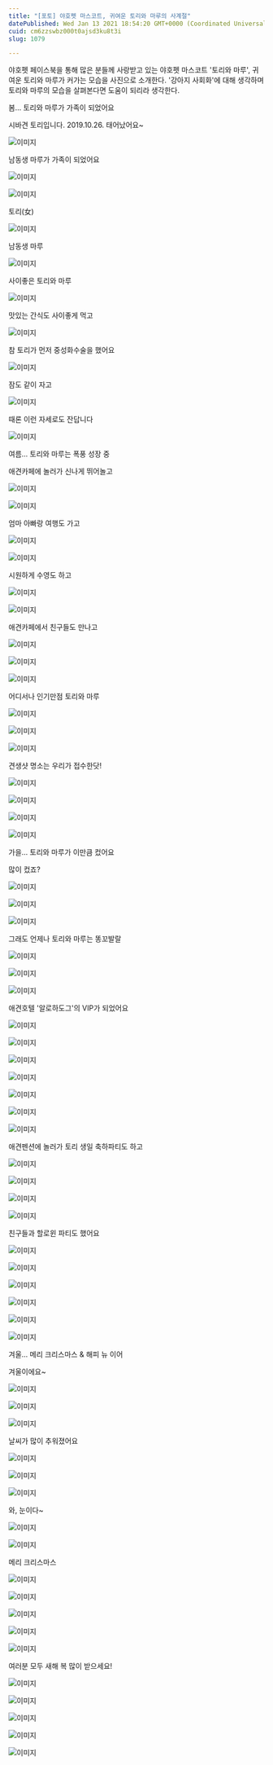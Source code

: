 ```yaml
---
title: "[포토] 야호펫 마스코트, 귀여운 토리와 마루의 사계절"
datePublished: Wed Jan 13 2021 18:54:20 GMT+0000 (Coordinated Universal Time)
cuid: cm6zzswbz000t0ajsd3ku8t3i
slug: 1079

---
```



야호펫 페이스북을 통해 많은 분들께 사랑받고 있는 야호펫 마스코트 '토리와 마루', 귀여운 토리와 마루가 커가는 모습을 사진으로 소개한다. '강아지 사회화'에 대해 생각하며 토리와 마루의 모습을 살펴본다면 도움이 되리라 생각한다.

봄... 토리와 마루가 가족이 되었어요

시바견 토리입니다. 2019.10.26. 태어났어요~

![이미지](https://cdn.hashnode.com/res/hashnode/image/upload/v1739248593455/5ef1030e-3077-4277-bf21-6d755ca767d6.jpeg)

남동생 마루가 가족이 되었어요

![이미지](https://cdn.hashnode.com/res/hashnode/image/upload/v1739248595958/ef3ee121-2a96-44dd-b53f-9802448f649b.jpeg)

![이미지](https://cdn.hashnode.com/res/hashnode/image/upload/v1739248597876/26e411fd-8fea-4cbc-97f9-326ed510d49d.jpeg)

토리(女)

![이미지](https://cdn.hashnode.com/res/hashnode/image/upload/v1739248599590/1c23ac1f-1c14-488c-97ba-9c576d27dabf.jpeg)

남동생 마루

![이미지](https://cdn.hashnode.com/res/hashnode/image/upload/v1739248601585/e2bcb562-a68d-455c-9922-7a6e2d3b626f.jpeg)

사이좋은 토리와 마루

![이미지](https://cdn.hashnode.com/res/hashnode/image/upload/v1739248603666/8d164572-ee0d-4316-bf26-30bd081fd06c.jpeg)

맛있는 간식도 사이좋게 먹고

![이미지](https://cdn.hashnode.com/res/hashnode/image/upload/v1739248606470/3006896b-c22a-47ce-a238-1b6aa7a8f10d.jpeg)

참 토리가 먼저 중성화수술을 했어요

![이미지](https://cdn.hashnode.com/res/hashnode/image/upload/v1739248609254/0c898c9f-1bac-4924-a745-26a7f1cd449f.jpeg)

잠도 같이 자고

![이미지](https://cdn.hashnode.com/res/hashnode/image/upload/v1739248611638/35dd978d-5133-4145-ae93-436400bb3ed6.jpeg)

때론 이런 자세로도 잔답니다

![이미지](https://cdn.hashnode.com/res/hashnode/image/upload/v1739248614267/ae047eb2-fa13-415b-9523-b34db437191a.jpeg)

여름... 토리와 마루는 폭풍 성장 중

애견카페에 놀러가 신나게 뛰어놀고

![이미지](https://cdn.hashnode.com/res/hashnode/image/upload/v1739248616404/36ee75e6-9445-44b1-9493-024c3b83f970.jpeg)

![이미지](https://cdn.hashnode.com/res/hashnode/image/upload/v1739248618993/54fb4c02-b4f0-430f-a49a-3fc163f6ad07.jpeg)

엄마 아빠랑 여행도 가고

![이미지](https://cdn.hashnode.com/res/hashnode/image/upload/v1739248621427/20d11811-430b-425a-b40d-1fab1d0eba35.jpeg)

![이미지](https://cdn.hashnode.com/res/hashnode/image/upload/v1739248623581/c3a1b86a-1d8b-46af-9318-f699e4a1356e.jpeg)

시원하게 수영도 하고

![이미지](https://cdn.hashnode.com/res/hashnode/image/upload/v1739248626116/aaea702f-fc74-4e43-be64-8bfcd2e33a4c.jpeg)

![이미지](https://cdn.hashnode.com/res/hashnode/image/upload/v1739248628264/aca79a12-5080-4f3b-a6ba-e95db9c7a6b1.jpeg)

애견카페에서 친구들도 만나고

![이미지](https://cdn.hashnode.com/res/hashnode/image/upload/v1739248629886/a912a150-4dd3-45da-9181-4c1ac323ec4f.jpeg)

![이미지](https://cdn.hashnode.com/res/hashnode/image/upload/v1739248631842/b134b939-8441-46e7-8861-2b5af25d56ff.jpeg)

![이미지](https://cdn.hashnode.com/res/hashnode/image/upload/v1739248634465/45b623e0-774b-4bf1-abdd-6719039b130a.jpeg)

어디서나 인기만점 토리와 마루

![이미지](https://cdn.hashnode.com/res/hashnode/image/upload/v1739248637211/ad300efe-012f-425b-92a4-2eda8b260632.jpeg)

![이미지](https://cdn.hashnode.com/res/hashnode/image/upload/v1739248639595/46e34d27-148b-47b4-a1a2-31a8bacfc508.jpeg)

![이미지](https://cdn.hashnode.com/res/hashnode/image/upload/v1739248641852/4573d15f-9bdd-4877-9470-78899fc387c3.jpeg)

견생샷 명소는 우리가 접수한닷!

![이미지](https://cdn.hashnode.com/res/hashnode/image/upload/v1739248644398/e1e90fe6-2b21-4a3f-a528-830085cd9eb8.jpeg)

![이미지](https://cdn.hashnode.com/res/hashnode/image/upload/v1739248647540/b0609ae9-145d-4c38-9b9d-939814e8bcd0.jpeg)

![이미지](https://cdn.hashnode.com/res/hashnode/image/upload/v1739248649883/3585aa57-44d7-4073-90de-2e1426bd4785.jpeg)

![이미지](https://cdn.hashnode.com/res/hashnode/image/upload/v1739248652355/59a03823-25c4-4a09-9f89-a966b7ed1de5.jpeg)

가을... 토리와 마루가 이만큼 컸어요

많이 컸죠?

![이미지](https://cdn.hashnode.com/res/hashnode/image/upload/v1739248655009/b24f9013-915e-4956-aad7-3c95497ebc8a.jpeg)

![이미지](https://cdn.hashnode.com/res/hashnode/image/upload/v1739248657426/e9be15db-47ef-470e-aafe-c1b0d84e8487.jpeg)

![이미지](https://cdn.hashnode.com/res/hashnode/image/upload/v1739248660350/76cef9ae-45d7-4728-b223-06f239c36e94.jpeg)

그래도 언제나 토리와 마루는 똥꼬발랄

![이미지](https://cdn.hashnode.com/res/hashnode/image/upload/v1739248663458/61a3e736-5ff7-42b5-8b52-5354b88ccd72.jpeg)

![이미지](https://cdn.hashnode.com/res/hashnode/image/upload/v1739248666046/cd03065d-967c-4661-bf93-2e764aef4af7.jpeg)

![이미지](https://cdn.hashnode.com/res/hashnode/image/upload/v1739248668677/bdaf4e0a-1735-4dac-977e-e5de32947e3d.jpeg)

애견호텔 '알로하도그'의 VIP가 되었어요

![이미지](https://cdn.hashnode.com/res/hashnode/image/upload/v1739248671077/5c6a1907-9784-44b4-a9c0-34d46400a5ba.jpeg)

![이미지](https://cdn.hashnode.com/res/hashnode/image/upload/v1739248674399/853c8f75-dd51-4193-8ba8-3a0307517040.jpeg)

![이미지](https://cdn.hashnode.com/res/hashnode/image/upload/v1739248676683/42e6fe25-c6fd-45ee-970c-5a8890bba470.jpeg)

![이미지](https://cdn.hashnode.com/res/hashnode/image/upload/v1739248678700/9281a698-4375-437f-b451-ad5d291e273a.jpeg)

![이미지](https://cdn.hashnode.com/res/hashnode/image/upload/v1739248680921/06c0372c-f588-4419-b22a-95ee985a9fb8.jpeg)

![이미지](https://cdn.hashnode.com/res/hashnode/image/upload/v1739248683013/30afe55d-d99b-4be8-8cce-3dc8f5117110.jpeg)

![이미지](https://cdn.hashnode.com/res/hashnode/image/upload/v1739248686201/012a3952-2a41-4881-b384-3a40a15e1b18.jpeg)

애견펜션에 놀러가 토리 생일 축하파티도 하고

![이미지](https://cdn.hashnode.com/res/hashnode/image/upload/v1739248688043/664dc0d9-5375-4391-b3da-e59132df0e92.jpeg)

![이미지](https://cdn.hashnode.com/res/hashnode/image/upload/v1739248689925/b42b6d77-d39f-47c2-b9cf-b12175d01460.jpeg)

![이미지](https://cdn.hashnode.com/res/hashnode/image/upload/v1739248692330/c63a07cb-eed3-4b05-888e-00d821ff6794.jpeg)

![이미지](https://cdn.hashnode.com/res/hashnode/image/upload/v1739248694584/a1be867c-30f0-4376-9fee-81d29e168f5e.jpeg)

친구들과 할로윈 파티도 했어요

![이미지](https://cdn.hashnode.com/res/hashnode/image/upload/v1739248697297/92b1d164-0773-419e-bd9e-962ebefac1e4.jpeg)

![이미지](https://cdn.hashnode.com/res/hashnode/image/upload/v1739248699488/bf97471a-3ac4-4628-a974-7337cd94157d.jpeg)

![이미지](https://cdn.hashnode.com/res/hashnode/image/upload/v1739248702179/70dc11f0-9fde-464e-b685-d93cd11d722f.jpeg)

![이미지](https://cdn.hashnode.com/res/hashnode/image/upload/v1739248704671/4b716ea1-1414-4167-ada7-db316b768a7a.jpeg)

![이미지](https://cdn.hashnode.com/res/hashnode/image/upload/v1739248707195/722abc3d-dd01-42d7-ab2b-ff2933bbd000.jpeg)

![이미지](https://cdn.hashnode.com/res/hashnode/image/upload/v1739248709421/e99dea49-e907-4436-82d1-7dd9f41fa635.jpeg)

겨울... 메리 크리스마스 & 해피 뉴 이어

겨울이에요~

![이미지](https://cdn.hashnode.com/res/hashnode/image/upload/v1739248712285/5bcbb503-b6d7-41dd-a4f7-22fcc9c2fa26.jpeg)

![이미지](https://cdn.hashnode.com/res/hashnode/image/upload/v1739248714828/0bb6a87c-4422-4924-b0f7-4d7624c81ba5.jpeg)

![이미지](https://cdn.hashnode.com/res/hashnode/image/upload/v1739248717385/49564647-311d-4ece-b667-34a85f05f024.jpeg)

날씨가 많이 추워졌어요

![이미지](https://cdn.hashnode.com/res/hashnode/image/upload/v1739248719561/47838b0b-d507-4835-819c-bc15b0e9ffcc.jpeg)

![이미지](https://cdn.hashnode.com/res/hashnode/image/upload/v1739248721926/6bc28538-7690-4bda-bb23-4f7ae569465f.jpeg)

![이미지](https://cdn.hashnode.com/res/hashnode/image/upload/v1739248724149/2dd33d39-8031-4c46-a609-b46387794c34.jpeg)

와, 눈이다~

![이미지](https://cdn.hashnode.com/res/hashnode/image/upload/v1739248726499/956bf3b6-ede3-4fff-bd26-0b42d4544bfe.jpeg)

![이미지](https://cdn.hashnode.com/res/hashnode/image/upload/v1739248729933/8664ea2f-18f9-4608-aa73-c81e58389a40.jpeg)

메리 크리스마스

![이미지](https://cdn.hashnode.com/res/hashnode/image/upload/v1739248732249/98cf1a23-44f7-4a35-b84c-10ee87f88428.jpeg)

![이미지](https://cdn.hashnode.com/res/hashnode/image/upload/v1739248734630/d9937369-0de4-4236-85d6-55f072a2e7ad.jpeg)

![이미지](https://cdn.hashnode.com/res/hashnode/image/upload/v1739248736619/07dbe5de-0e3b-4fba-bb97-b32d9f5dcbeb.jpeg)

![이미지](https://cdn.hashnode.com/res/hashnode/image/upload/v1739248739119/19a88577-daeb-4cd1-acfb-101400c60b0c.jpeg)

![이미지](https://cdn.hashnode.com/res/hashnode/image/upload/v1739248741359/7782ee27-1e96-42d0-94ba-b074f59d061e.jpeg)

여러분 모두 새해 복 많이 받으세요!

![이미지](https://cdn.hashnode.com/res/hashnode/image/upload/v1739248743618/176ccd46-3a12-4200-b856-00da4ea8bb04.jpeg)

![이미지](https://cdn.hashnode.com/res/hashnode/image/upload/v1739248746200/76189ce3-3bba-44dd-a1fa-38450963a9e9.jpeg)

![이미지](https://cdn.hashnode.com/res/hashnode/image/upload/v1739248748654/ad9008d8-cae7-48c1-bbfb-ddf1deb909b3.jpeg)

![이미지](https://cdn.hashnode.com/res/hashnode/image/upload/v1739248751146/0113a24f-85cf-4011-9a45-11e422e3cf00.jpeg)

![이미지](https://cdn.hashnode.com/res/hashnode/image/upload/v1739248753501/09a8bac2-b97f-49ff-92e8-250ec6db093c.jpeg)